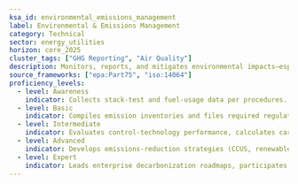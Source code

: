```yaml
---
ksa_id: environmental_emissions_management
label: Environmental & Emissions Management
category: Technical
sector: energy_utilities
horizon: core_2025
cluster_tags: ["GHG Reporting", "Air Quality"]
description: Monitors, reports, and mitigates environmental impacts—especially greenhouse-gas (GHG) and criteria-pollutant emissions—from energy-utility operations.
source_frameworks: ["epa:Part75", "iso:14064"]
proficiency_levels:
  - level: Awareness
    indicator: Collects stack-test and fuel-usage data per procedures.
  - level: Basic
    indicator: Compiles emission inventories and files required regulatory reports.
  - level: Intermediate
    indicator: Evaluates control-technology performance, calculates carbon intensity, and recommends corrective actions.
  - level: Advanced
    indicator: Develops emissions-reduction strategies (CCUS, renewables offsets) and conducts cost-benefit analyses.
  - level: Expert
    indicator: Leads enterprise decarbonization roadmaps, participates in carbon markets, and shapes environmental policy.
---
```

